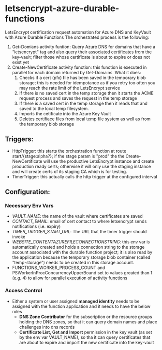# letsencrypt-azure-durable-functions
LetsEncrypt certification request automation for Azure DNS and KeyVault with Azure Durable Functions
The orchestrated process is the following:
1. Get-Domians activity funtion: Query Azure DNS for domains that have a "letsencrypt" tag and also query their associated certificates from the key-vault; filter those whose certificate is about to expire or does not exist yet
2. Create-NewCertificate activity function: this function is executed in parallel for each domain returned by Get-Domains. What it does:
   1. Checks if a cert (pfx) file has been saved in the temporary blob storage; this is needed for idempotance as if you retry too often you may reach the rate limit of the LetsEncrypt service
   2. If there is no saved cert in the temp storage then it starts the ACME request process and saves the request in the temp storage
   3. If there is a saved cert in the temp storage then it reads that and saved to the local temp filesystem.
   4. Imports the cetificate into the Azure Key Vault
   5. Deletes certifiace files from local temp file system as well as from the temporary blob storage

## Triggers:
- HttpTrigger: this starts the orchestration function at route start/{stage:alpha?}; if the stage param is "prod" the the Create-NewCertificate will use the productive LetsEncrypt instance and create production ready certs; otherwise it will only use the staging instance and will create certs of its staging CA which is for testing.
- TimerTrigger: this actually calls the http trigger at the configured interval

## Configuration:
### Necessary Env Vars
- _VAULT_NAME_: the name of the vault where certificates are saved
- _CONTACT_EMAIL_: email of cert contact to where letsencrypt sends notifications (i.e. expiry)
- _TIMER_TRIGGER_START_URL_: The URL that the timer trigger should invoke
- _WEBSITE_CONTENTAZUREFILECONNECTIONSTRING_: this env var is automatically created and holds a connection string to the storage account associated with the durable function project; it is also read by the application because the temporary storage blob container (called "temp-storage") needs to be created in this storage account.
- FUNCTIONS_WORKER_PROCESS_COUNT and PSWorkerInProcConcurrencyUpperBound set to values greated than 1 (e.g. 4) to allow for parallel execution of activity functions
### Access Control
- Either a system or user assigned __managed identity__ needs to be assigned with the function application and it needs to have the below roles
   - __DNS Zone Contributor__ for the subscription or the resource groups holding the DNS zones, so that it can query domain names and place challenges into dns records
   - __Certificate List, Get and Import__ permission in the key vault (as set by the env var VAULT_NAME), so tha it can query certificates that are about to expire and import the new certificate into the key-vault

